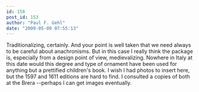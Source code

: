 ```yaml
---
id: 158
post_id: 153
author: "Paul F. Gehl"
date: "2009-05-09 07:55:13"
---
```

Traditionalizing, certainly. And your point is well taken that we need always to be careful about anachronisms. But in this case I really think the package is, especially from a design point of view, medievalizing. Nowhere in Italy at this date would this degree and type of ornament have been used for anything but a prettified children's book. I wish I had photos to insert here, but the 1597 and 1611 editions are hard to find. I consulted a copies of both at the Brera --perhaps I can get images eventually.
